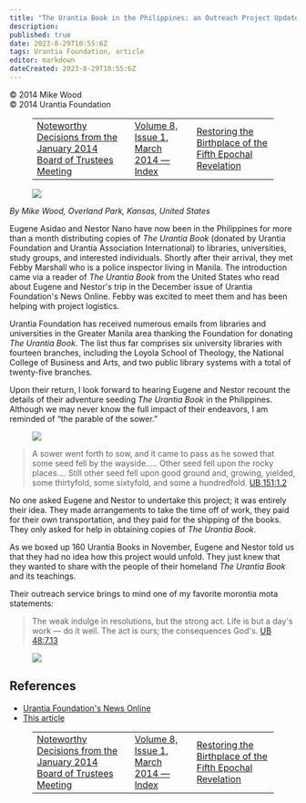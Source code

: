 ```yaml
---
title: "The Urantia Book in the Philippines: an Outreach Project Update"
description: 
published: true
date: 2023-8-29T10:55:6Z
tags: Urantia Foundation, article
editor: markdown
dateCreated: 2023-8-29T10:55:6Z
---
```


<p class="v-card v-sheet theme--light gray lighten-3 px-2">© 2014 Mike Wood<br>© 2014 Urantia Foundation</p>
<figure class="table chapter-navigator">
  <table>
    <tbody>
      <tr>
        <td>
        <a href="/en/article/Judy_Van_Cleave/Noteworthy_Decisions_from_the_January_2014_Board_of_Trustees_Meeting">
          <span class="mdi mdi-arrow-left-drop-circle"></span><span class="pl-2">Noteworthy Decisions from the January 2014 Board of Trustees Meeting</span>
        </a>
        </td>
        <td>
        <a href="/en/index/articles_uf_news_online#volume-8-issue-1-march-2014">
          <span class="mdi mdi-book-open-variant"></span><span class="pl-2">Volume 8, Issue 1, March 2014 — Index</span>
        </a>
        </td>
        <td>
        <a href="/en/article/Joanne_Strobel/Restoring_the_Birthplace_of_the_Fifth_Epochal_Revelation">
          <span class="pr-2">Restoring the Birthplace of the Fifth Epochal Revelation</span><span class="mdi mdi-arrow-right-drop-circle"></span>
        </a>
        </td>
      </tr>
    </tbody>
  </table>
</figure>


<figure id="Figure_1" class="image urantiapedia image-style-align-left">
<img src="/image/article/UF_News_Online/2014_03/009.jpg">
</figure>

_By Mike Wood, Overland Park, Kansas, United States_

Eugene Asidao and Nestor Nano have now been in the Philippines for more than a month distributing copies of _The Urantia Book_ (donated by Urantia Foundation and Urantia Association International) to libraries, universities, study groups, and interested individuals. Shortly after their arrival, they met Febby Marshall who is a police inspector living in Manila. The introduction came via a reader of _The Urantia Book_ from the United States who read about Eugene and Nestor's trip in the December issue of Urantia Foundation's News Online. Febby was excited to meet them and has been helping with project logistics.

Urantia Foundation has received numerous emails from libraries and universities in the Greater Manila area thanking the Foundation for donating _The Urantia Book_. The list thus far comprises six university libraries with fourteen branches, including the Loyola School of Theology, the National College of Business and Arts, and two public library systems with a total of twenty-five branches.

Upon their return, I look forward to hearing Eugene and Nestor recount the details of their adventure seeding _The Urantia Book_ in the Philippines. Although we may never know the full impact of their endeavors, I am reminded of “the parable of the sower.”
<br style="clear:both;"/>

<figure id="Figure_2" class="image urantiapedia">
<img src="/image/article/UF_News_Online/2014_03/012.jpg">
</figure>

> A sower went forth to sow, and it came to pass as he sowed that some seed fell by the wayside..... Other seed fell upon the rocky places.... Still other seed fell upon good ground and, growing, yielded, some thirtyfold, some sixtyfold, and some a hundredfold. <a id="a53_262"></a>[UB 151:1.2](/en/The_Urantia_Book/151#p1_2)

No one asked Eugene and Nestor to undertake this project; it was entirely their idea. They made arrangements to take the time off of work, they paid for their own transportation, and they paid for the shipping of the books. They only asked for help in obtaining copies of _The Urantia Book_.

As we boxed up 160 Urantia Books in November, Eugene and Nestor told us that they had no idea how this project would unfold. They just knew that they wanted to share with the people of their homeland _The Urantia Book_ and its teachings.

Their outreach service brings to mind one of my favorite morontia mota statements:

> The weak indulge in resolutions, but the strong act. Life is but a day's work — do it well. The act is ours; the consequences God's. <a id="a61_135"></a>[UB 48:7.13](/en/The_Urantia_Book/48#p7_13)

<figure id="Figure_3" class="image urantiapedia">
<img src="/image/article/UF_News_Online/2014_03/015.jpg">
</figure>

## References

- [Urantia Foundation's News Online](https://www.urantia.org/urantia-foundation/newsletter-pdf-archives)
- [This article](https://www.urantia.org/news/2014-03/urantia-book-in-philippines-outreach-project-update)

<figure class="table chapter-navigator">
  <table>
    <tbody>
      <tr>
        <td>
        <a href="/en/article/Judy_Van_Cleave/Noteworthy_Decisions_from_the_January_2014_Board_of_Trustees_Meeting">
          <span class="mdi mdi-arrow-left-drop-circle"></span><span class="pl-2">Noteworthy Decisions from the January 2014 Board of Trustees Meeting</span>
        </a>
        </td>
        <td>
        <a href="/en/index/articles_uf_news_online#volume-8-issue-1-march-2014">
          <span class="mdi mdi-book-open-variant"></span><span class="pl-2">Volume 8, Issue 1, March 2014 — Index</span>
        </a>
        </td>
        <td>
        <a href="/en/article/Joanne_Strobel/Restoring_the_Birthplace_of_the_Fifth_Epochal_Revelation">
          <span class="pr-2">Restoring the Birthplace of the Fifth Epochal Revelation</span><span class="mdi mdi-arrow-right-drop-circle"></span>
        </a>
        </td>
      </tr>
    </tbody>
  </table>
</figure>
